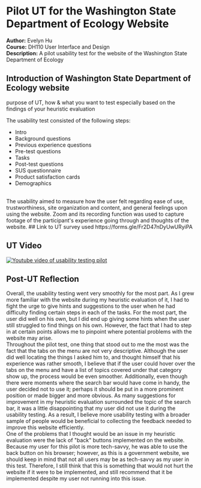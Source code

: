 # Pilot UT for the Washington State Department of Ecology Website
**Author:** Evelyn Hu  
**Course:** DH110 User Interface and Design  
**Description:** A pilot usability test for the website of the Washington State Department of Ecology

## Introduction of Washington State Department of Ecology website
purpose of UT, how & what you want to test especially based on the findings of your heuristic evaluation


The usability test consisted of the following steps:
- Intro
- Background questions
- Previous experience questions
- Pre-test questions
- Tasks
- Post-test questions
- SUS questionnaire
- Product satisfaction cards
- Demographics
<br>
The usability aimed to measure how the user felt regarding ease of use, trustworthiness, site organization and content, and general feelings upon using the website.  
Zoom and its recording function was used to capture footage of the participant's experience going through and thoughts of the website.  
## Link to UT survey used
https://forms.gle/Fr2D47nDyUwURyiPA

## UT Video

[![Youtube video of usability testing pilot](https://img.youtube.com/vi/VUunE5aPL2Q/0.jpg)](https://youtu.be/VUunE5aPL2Q)


## Post-UT Reflection
  Overall, the usability testing went very smoothly for the most part. As I grew more familiar with the website during my heuristic evaluation of it, I had to fight the urge to give hints and suggestions to the user when he had difficulty finding certain steps in each of the tasks. For the most part, the user did well on his own, but I did end up giving some hints when the user still struggled to find things on his own. However, the fact that I had to step in at certain points allows me to pinpoint where potential problems with the website may arise.  
  Throughout the pilot test, one thing that stood out to me the most was the fact that the tabs on the menu are not very descriptive. Although the user did well locating the things I asked him to, and thought himself that his experience was rather smooth, I believe that if the user could hover over the tabs on the menu and have a list of topics covered under that category show up, the process would be even smoother. Additionally, even though there were moments where the search bar would have come in handy, the user decided not to use it; perhaps it should be put in a more prominent position or made bigger and more obvious. As many suggestions for improvement in my heuristic evaluation surrounded the topic of the search bar, it was a little disappointing that my user did not use it during the usability testing. As a result, I believe more usability testing with a broader sample of people would be beneficial to collecting the feedback needed to improve this website efficiently.  
  One of the problems that I thought would be an issue in my heuristic evaluation were the lack of "back" buttons implemented on the website. Because my user for this pilot is more tech-savvy, he was able to use the back button on his browser; however, as this is a government website, we should keep in mind that not all users may be as tech-savvy as my user in this test. Therefore, I still think that this is something that would not hurt the website if it were to be implemented, and still recommend that it be implemented despite my user not running into this issue.
